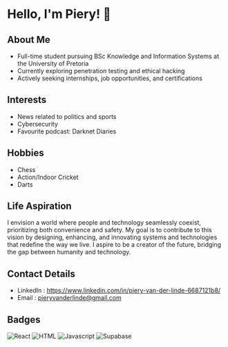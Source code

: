 # Hello, I'm Piery! 👋

## About Me
- Full-time student pursuing BSc Knowledge and Information Systems at the University of Pretoria 
- Currently exploring penetration testing and ethical hacking
- Actively seeking internships, job opportunities, and certifications

## Interests
- News related to politics and sports
- Cybersecurity
- Favourite podcast: Darknet Diaries

## Hobbies
- Chess
- Action/Indoor Cricket
- Darts

## Life Aspiration
I envision a world where people and technology seamlessly coexist, prioritizing both convenience and safety. My goal is to contribute to this vision by designing, enhancing, and innovating systems and technologies that redefine the way we live. I aspire to be a creator of the future, bridging the gap between humanity and technology.

## Contact Details
- LinkedIn : https://www.linkedin.com/in/piery-van-der-linde-6687121b8/
- Email : pieryvanderlinde@gmail.com

## Badges

![React](https://readmebadge.vercel.app/badges/react.svg) ![HTML](https://readmebadge.vercel.app/badges/html.svg) ![Javascript](https://readmebadge.vercel.app/badges/javascript.svg) ![Supabase](https://readmebadge.vercel.app/badges/supabase.svg)
